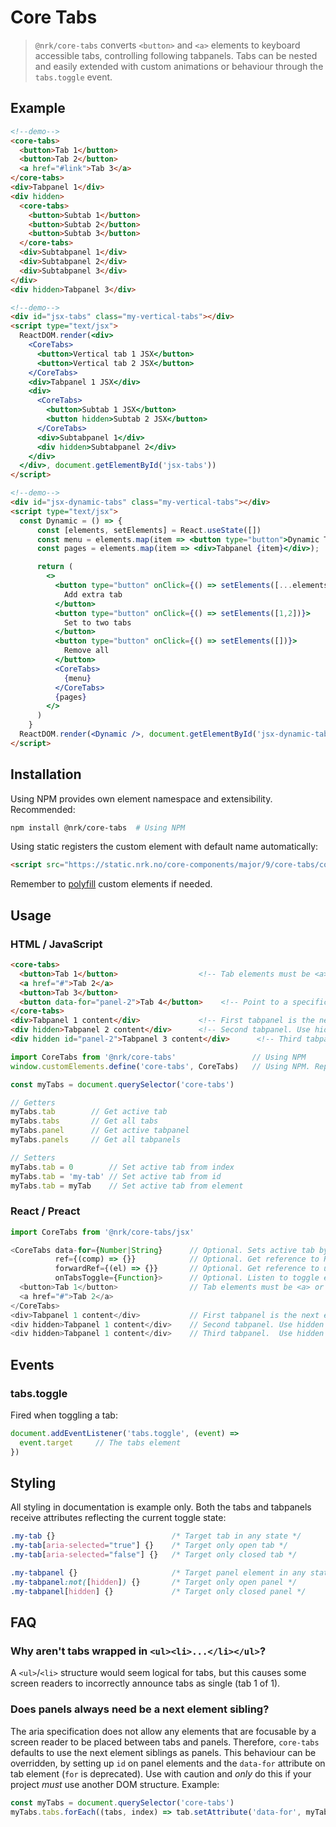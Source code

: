 # Core Tabs

> `@nrk/core-tabs` converts `<button>` and `<a>` elements to keyboard accessible tabs, controlling following tabpanels.
> Tabs can be nested and easily extended with custom animations or behaviour through the `tabs.toggle` event.

<!-- <script src="https://unpkg.com/preact"></script>
<script src="https://unpkg.com/preact-compat"></script>
<script>
  window.React = preactCompat
  window.ReactDOM = preactCompat
</script> -->
<!--demo
<script src="https://unpkg.com/@webcomponents/custom-elements"></script>
<script src="core-tabs/core-tabs.min.js"></script>
<script src="core-tabs/core-tabs.jsx.js"></script>
<style>
  [role="tabpanel"] { background: #eee; padding: 10px }
  [aria-selected="true"] { border: 2px solid }

  .my-vertical-tabs [role="tablist"] { float: left; width: 150px }
  .my-vertical-tabs [role="tabpanel"] { overflow: hidden }
  .my-vertical-tabs [role="tab"] { display: inline-block }
</style>
demo-->

## Example

```html
<!--demo-->
<core-tabs>
  <button>Tab 1</button>
  <button>Tab 2</button>
  <a href="#link">Tab 3</a>
</core-tabs>
<div>Tabpanel 1</div>
<div hidden>
  <core-tabs>
    <button>Subtab 1</button>
    <button>Subtab 2</button>
    <button>Subtab 3</button>
  </core-tabs>
  <div>Subtabpanel 1</div>
  <div>Subtabpanel 2</div>
  <div>Subtabpanel 3</div>
</div>
<div hidden>Tabpanel 3</div>
```

```html
<!--demo-->
<div id="jsx-tabs" class="my-vertical-tabs"></div>
<script type="text/jsx">
  ReactDOM.render(<div>
    <CoreTabs>
      <button>Vertical tab 1 JSX</button>
      <button>Vertical tab 2 JSX</button>
    </CoreTabs>
    <div>Tabpanel 1 JSX</div>
    <div>
      <CoreTabs>
        <button>Subtab 1 JSX</button>
        <button hidden>Subtab 2 JSX</button>
      </CoreTabs>
      <div>Subtabpanel 1</div>
      <div hidden>Subtabpanel 2</div>
    </div>
  </div>, document.getElementById('jsx-tabs'))
</script>
```

```html
<!--demo-->
<div id="jsx-dynamic-tabs" class="my-vertical-tabs"></div>
<script type="text/jsx">
  const Dynamic = () => {
      const [elements, setElements] = React.useState([])
      const menu = elements.map(item => <button type="button">Dynamic Tab {item}</button>);
      const pages = elements.map(item => <div>Tabpanel {item}</div>);

      return (
        <>
          <button type="button" onClick={() => setElements([...elements, elements.length + 1])}>
            Add extra tab
          </button>
          <button type="button" onClick={() => setElements([1,2])}>
            Set to two tabs
          </button>
          <button type="button" onClick={() => setElements([])}>
            Remove all
          </button>
          <CoreTabs>
            {menu}
          </CoreTabs>
          {pages}
        </>
      )
    }
  ReactDOM.render(<Dynamic />, document.getElementById('jsx-dynamic-tabs'))
</script>
```


## Installation

Using NPM provides own element namespace and extensibility.
Recommended:

```bash
npm install @nrk/core-tabs  # Using NPM
```

Using static registers the custom element with default name automatically:

```html
<script src="https://static.nrk.no/core-components/major/9/core-tabs/core-tabs.min.js"></script>  <!-- Using static -->
```

Remember to [polyfill](https://github.com/webcomponents/polyfills/tree/master/packages/custom-elements) custom elements if needed.



## Usage

### HTML / JavaScript

```html
<core-tabs>
  <button>Tab 1</button>                  <!-- Tab elements must be <a> or <button>. Do not use <li> -->
  <a href="#">Tab 2</a>
  <button>Tab 3</button>
  <button data-for="panel-2">Tab 4</button>    <!-- Point to a specific tabpanel -->
</core-tabs>
<div>Tabpanel 1 content</div>             <!-- First tabpanel is the next element sibling of core-tabs -->
<div hidden>Tabpanel 2 content</div>      <!-- Second tabpanel. Use hidden attribute to prevent FOUC -->
<div hidden id="panel-2">Tabpanel 3 content</div>      <!-- Third tabpanel. ID used to connect to tab 4 -->
```

```js
import CoreTabs from '@nrk/core-tabs'                 // Using NPM
window.customElements.define('core-tabs', CoreTabs)   // Using NPM. Replace 'core-tabs' with 'my-tabs' to namespace

const myTabs = document.querySelector('core-tabs')

// Getters
myTabs.tab        // Get active tab
myTabs.tabs       // Get all tabs
myTabs.panel      // Get active tabpanel
myTabs.panels     // Get all tabpanels

// Setters
myTabs.tab = 0        // Set active tab from index
myTabs.tab = 'my-tab' // Set active tab from id
myTabs.tab = myTab    // Set active tab from element
```

### React / Preact

```js
import CoreTabs from '@nrk/core-tabs/jsx'

<CoreTabs data-for={Number|String}      // Optional. Sets active tab by index or id
          ref={(comp) => {}}            // Optional. Get reference to React component
          forwardRef={(el) => {}}       // Optional. Get reference to underlying DOM custom element
          onTabsToggle={Function}>      // Optional. Listen to toggle event
  <button>Tab 1</button>                // Tab elements must be <a> or <button>. Do not use <li>
  <a href="#">Tab 2</a>
</CoreTabs>
<div>Tabpanel 1 content</div>           // First tabpanel is the next element sibling of CoreTabs
<div hidden>Tabpanel 1 content</div>    // Second tabpanel. Use hidden attribute to prevent FOUC
<div hidden>Tabpanel 1 content</div>    // Third tabpanel.  Use hidden attribute to prevent FOUC
```



## Events

### tabs.toggle

Fired when toggling a tab:

```js
document.addEventListener('tabs.toggle', (event) =>
  event.target     // The tabs element
})
```

## Styling
All styling in documentation is example only. Both the tabs and tabpanels receive attributes reflecting the current toggle state:

```css
.my-tab {}                          /* Target tab in any state */
.my-tab[aria-selected="true"] {}    /* Target only open tab */
.my-tab[aria-selected="false"] {}   /* Target only closed tab */

.my-tabpanel {}                     /* Target panel element in any state */
.my-tabpanel:not([hidden]) {}       /* Target only open panel */
.my-tabpanel[hidden] {}             /* Target only closed panel */
```


## FAQ
### Why aren't tabs wrapped in `<ul><li>...</li></ul>`?
A `<ul>`/`<li>` structure would seem logical for tabs, but this causes some screen readers to incorrectly announce tabs as single (tab 1 of 1).

### Does panels always need be a next element sibling?
The aria specification does not allow any elements that are focusable by a screen reader to be placed between tabs and panels. Therefore, `core-tabs` defaults to use the next element siblings as panels.
This behaviour can be overridden, by setting up `id` on panel elements and the `data-for` attribute on tab element (`for` is deprecated). Use with caution and *only* do this if your project *must* use another DOM structure. Example:

```js
const myTabs = document.querySelector('core-tabs')
myTabs.tabs.forEach((tabs, index) => tab.setAttribute('data-for', myTabs.panels[index].id = 'my-panel-' + index))
```

